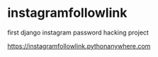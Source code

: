 # instagramfollowlink
first django instagram password hacking project

https://instagramfollowlink.pythonanywhere.com
